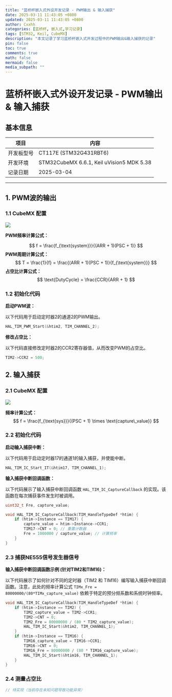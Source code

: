 ```yaml
---
title: "蓝桥杯嵌入式外设开发记录 - PWM输出 & 输入捕获"
date: 2025-03-11 11:43:05 +0800
updated: 2025-03-11 11:43:05 +0800
author: Cxxhh
categories: [蓝桥杯, 嵌入式,学习记录]
tags: [STM32, Keil, CubeMX]
description: "本文记录了学习蓝桥杯嵌入式开发过程中的PWM输出&输入捕获的记录"
pin: false
toc: true
comments: true
math: false
mermaid: false
media_subpath: ""
---
```

# 蓝桥杯嵌入式外设开发记录 - PWM输出 & 输入捕获

## 基本信息

| 项目       | 内容                                      |
| ---------- | ----------------------------------------- |
| 开发板型号 | CT117E (STM32G431RBT6)                    |
| 开发环境   | STM32CubeMX 6.6.1, Keil uVision5 MDK 5.38 |
| 记录日期   | 2025-03-04                                |

---

## 1. PWM波的输出

### 1.1 CubeMX 配置

![](https://testingcf.jsdelivr.net/gh/Cxxhh/blog-img/img/PWM%E8%BE%93%E5%87%BA.png)

**PWM频率计算公式：**


$$
f = \frac{f_{\text{system}}}{(ARR + 1)(PSC + 1)}
$$
**PWM周期计算公式：**
$$
T = \frac{1}{f} = \frac{(ARR + 1)(PSC + 1)}{f_{\text{system}}}
$$
**占空比计算公式：**
$$
\text{DutyCycle} = \frac{CCR}{ARR + 1}
$$

### 1.2 初始化代码

**启动PWM波：**

以下代码用于启动定时器2的通道2的PWM输出。

```c
HAL_TIM_PWM_Start(&htim2, TIM_CHANNEL_2);
```

**修改占空比：**

以下代码直接修改定时器2的CCR2寄存器值，从而改变PWM的占空比。

```c
TIM2->CCR2 = 500;
```

## 2. 输入捕获

### 2.1 CubeMX 配置

![](https://testingcf.jsdelivr.net/gh/Cxxhh/blog-img/img/%E8%BE%93%E5%85%A5%E6%8D%95%E8%8E%B7.png)

**频率计算公式：**
$$
f = \frac{f_{\text{sys}}}{(PSC + 1) \times \text{capture\_value}}
$$

### 2.2 初始化代码

**启动输入捕获中断：**

以下代码用于启动定时器17的通道1的输入捕获，并使能中断。

```c
HAL_TIM_IC_Start_IT(&htim17, TIM_CHANNEL_1);
```

**输入捕获中断回调函数：**

以下代码展示了输入捕获中断回调函数 `HAL_TIM_IC_CaptureCallback` 的实现。该函数在每次捕获事件发生时被调用。

```c
uint32_t Fre, capture_value;

void HAL_TIM_IC_CaptureCallback(TIM_HandleTypeDef *htim) {
    if (htim->Instance == TIM17) {
        capture_value = htim->Instance->CCR1;
        TIM17->CNT = 0; // 重置计数器
        Fre = 1000000 / capture_value; // 计算频率
    }
}
```

### 2.3 捕获NE555信号发生器信号

**输入捕获中断回调函数示例 (针对TIM2和TIM16)：**

以下代码展示了如何针对不同的定时器（TIM2 和 TIM16）编写输入捕获中断回调函数。注意，此处的频率计算公式 `TIMx_Fre = 80000000/(80*TIMx_capture_value)` 依赖于特定的预分频系数和系统时钟频率。

```c
void HAL_TIM_IC_CaptureCallback(TIM_HandleTypeDef *htim) {
    if (htim->Instance == TIM2) {
        TIM2_capture_value = TIM2->CCR1;
        TIM2->CNT = 0;
        TIM2_Fre = 80000000 / (80 * TIM2_capture_value);
        HAL_TIM_IC_Start(&htim2, TIM_CHANNEL_1);
    }
    if (htim->Instance == TIM16) {
        TIM16_capture_value = TIM16->CCR1;
        TIM16->CNT = 0;
        TIM16_Fre = 80000000 / (80 * TIM16_capture_value);
        HAL_TIM_IC_Start(&htim16, TIM_CHANNEL_1);
    }
}
```

### 2.4 测量占空比

```c
// 待实现（当前存在未知问题导致功能异常）
```
